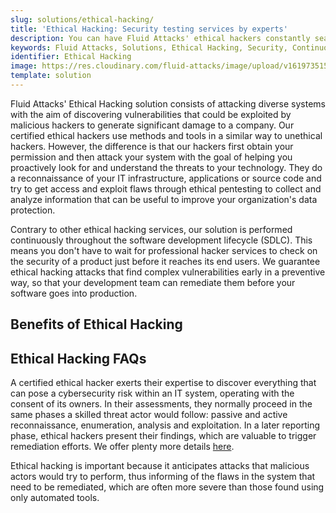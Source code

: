 ```yaml
---
slug: solutions/ethical-hacking/
title: 'Ethical Hacking: Security testing services by experts'
description: You can have Fluid Attacks' ethical hackers constantly search for and find what threat actors might exploit in your IT systems, outdoing other hacking services.
keywords: Fluid Attacks, Solutions, Ethical Hacking, Security, Continuous Hacking, Vulnerability
identifier: Ethical Hacking
image: https://res.cloudinary.com/fluid-attacks/image/upload/v1619735154/airs/solutions/solution-ethical-hacking_zuhkms.webp
template: solution
---
```


<text-container>

Fluid Attacks' Ethical Hacking solution
consists of attacking diverse systems
with the aim of discovering vulnerabilities
that could be exploited by malicious hackers
to generate significant damage to a company.
Our certified ethical hackers use methods and tools
in a similar way to unethical hackers.
However,
the difference is that our hackers first obtain your permission
and then attack your system
with the goal of helping you proactively look for
and understand the threats to your technology.
They do a reconnaissance of your IT infrastructure,
applications or source code
and try to get access and exploit flaws through ethical pentesting
to collect and analyze information
that can be useful to improve your organization's data protection.

Contrary to other ethical hacking services,
our solution is performed continuously
throughout the software development lifecycle (SDLC).
This means you don't have to wait for professional hacker services
to check on the security of a product
just before it reaches its end users.
We guarantee ethical hacking attacks
that find complex vulnerabilities early
in a preventive way,
so that your development team can remediate them
before your software goes into production.

</text-container>

## Benefits of Ethical Hacking

<grid-container>

  <div>
    <solution-card
      description="Security in DevSecOps is as crucial as functionality.
        When it comes to detecting and reporting vulnerabilities,
        our hackers can go at the pace of your company's developers,
        which is not possible with traditional hacking solutions.
        In this way,
        your proactive security stance saves your company
        both money in remediation and time in release to production."
      image="airs/solutions/ethical-hacking/icon1"
      title="Simultaneous security assessment"
    />
  </div>

  <div>
    <solution-card
      description="Fluid Attacks' Ethical Hacking
      targets risks to a wide variety of systems,
      including web and mobile applications,
      containers, operational technology,
      the Internet of Things, among others."
      image="airs/solutions/ethical-hacking/icon2"
      title="Secure apps, networks, cloud infrastructure and more"
    />
  </div>

  <div>
    <solution-card
      description="Our latest research shows that all of the critical
        severity vulnerabilities in our clients'
        systems were detected by the manual method only.
        That is, ethical hackers can find
        the vulnerabilities automated tools can't."
      image="airs/solutions/ethical-hacking/icon3"
      title="Report of critical severity vulnerabilities"
    />
  </div>

  <div>
    <solution-card
      description="With our solution, you are not paying for a so-called
        'automatic hacking' process. Rather than assigning
        only one professional to evaluate threats to your IT systems'
        security using an automated tool, at Fluid Attacks,
        Ethical Hacking is usually performed by 10 ethical
        or white hat hackers on average per project."
      image="airs/solutions/ethical-hacking/icon4"
      title="10 hackers assigned on average"
    />
  </div>

  <div>
    <solution-card
      description="Our cost is variable and proportional
        to the number of developers who build and modify your code.
        In other words, the price you pay for our
        Ethical Hacking solution will be proportional
        to your investment in software development."
      image="airs/solutions/ethical-hacking/icon5"
      title="Price of hacking based on scope"
    />
  </div>

  <div>
    <solution-card
      description="We check that your systems comply
      with our rich catalog of security requirements,
      expertly curated from international standards
      (e.g., PCI DSS, OWASP, NIST, GDPR, HIPAA)
      and not limited to the most talked about.
      Since we conduct assessments continuously,
      we enable your security posture
      to be beyond what is expected by any standard
      but required in today's threat landscape."
      image="airs/solutions/ethical-hacking/icon6"
      title="Meet compliance requirements and then some"
    />
  </div>

</grid-container>

<div>
  <solution-slide
    description="We invite you to read our
      blog posts related to this solution."
    solution="ethicalHacking"
    title="Do you want to learn more about Ethical Hacking?"
  />
</div>

## Ethical Hacking FAQs

<faq-container>

<div>
<solution-faq
  title="What does a certified ethical hacker do?">

A certified ethical hacker exerts their expertise
to discover everything that can pose a cybersecurity risk
within an IT system,
operating with the consent of its owners.
In their assessments,
they normally proceed in the same phases
a skilled threat actor would follow:
passive and active reconnaissance,
enumeration, analysis and exploitation.
In a later reporting phase,
ethical hackers present their findings,
which are valuable to trigger remediation efforts.
We offer plenty more details [here](../../blog/what-is-ethical-hacking/).

</solution-faq>
</div>

<div>
<solution-faq
  title="Why is ethical hacking important?">

Ethical hacking is important
because it anticipates attacks
that malicious actors would try to perform,
thus informing of the flaws in the system
that need to be remediated,
which are often more severe
than those found using only automated tools.

</solution-faq>
</div>

</faq-container>

<div>
<solution-cta
  paragraph="Organizations are leveraging the expert intelligence
    of ethical hackers to find most of the critical severity
    vulnerabilities in their systems. Don't miss out on the benefits,
    and ask us about our Ethical Hacking solution. If first you'd like
    a taste of our automated security testing, check out the 21-day
    free trial and upgrade to include Ethical Hacking at any time."
  title="Get started with Fluid Attacks' Ethical Hacking solution right now"
/>
</div>
